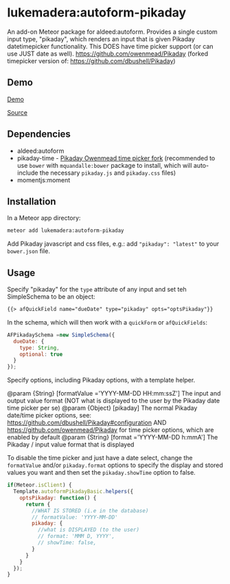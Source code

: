 # lukemadera:autoform-pikaday

An add-on Meteor package for aldeed:autoform. Provides a single custom input type, "pikaday", which renders an input that is given Pikaday datetimepicker functionality. This DOES have time picker support (or can use JUST date as well).
https://github.com/owenmead/Pikaday (forked timepicker version of: https://github.com/dbushell/Pikaday)


## Demo

[Demo](http://lukemadera-packages.meteor.com/af-pikaday-basic)

[Source](https://github.com/lukemadera/meteor-packages/tree/master/autoform-pikaday/basic)


## Dependencies

- aldeed:autoform
- pikaday-time - [Pikaday Owenmead time picker fork](http://bower.io/search/?q=pikaday-time) (recommended to use `bower` with `mquandalle:bower` package to install, which will auto-include the necessary `pikaday.js` and `pikaday.css` files)
- momentjs:moment


## Installation

In a Meteor app directory:
```bash
meteor add lukemadera:autoform-pikaday
```
Add Pikaday javascript and css files, e.g.: add `"pikaday": "latest"` to your `bower.json` file.


## Usage

Specify "pikaday" for the `type` attribute of any input and set teh SimpleSchema to be an object:

```html
{{> afQuickField name="dueDate" type="pikaday" opts="optsPikaday"}}
```

In the schema, which will then work with a `quickForm` or `afQuickFields`:

```js
AFPikadaySchema =new SimpleSchema({
  dueDate: {
    type: String,
    optional: true
  }
});
```

Specify options, including Pikaday options, with a template helper.

@param {String} [formatValue ='YYYY-MM-DD HH:mm:ssZ'] The input and output value format (NOT what is displayed to the user by the Pikaday date time picker per se)
@param {Object} [pikaday] The normal Pikaday date/time picker options, see: https://github.com/dbushell/Pikaday#configuration AND https://github.com/owenmead/Pikaday for time picker options, which are enabled by default
  @param {String} [format ='YYYY-MM-DD h:mmA'] The Pikaday / input value format that is displayed

To disable the time picker and just have a date select, change the `formatValue` and/or `pikaday.format` options to specify the display and stored values you want and then set the `pikaday.showTime` option to false.

```js
if(Meteor.isClient) {
  Template.autoformPikadayBasic.helpers({
    optsPikaday: function() {
      return {
        //WHAT IS STORED (i.e in the database)
        // formatValue: 'YYYY-MM-DD'
        pikaday: {
          //what is DISPLAYED (to the user)
          // format: 'MMM D, YYYY',
          // showTime: false,
        }
      }
    }
  });
}
```

